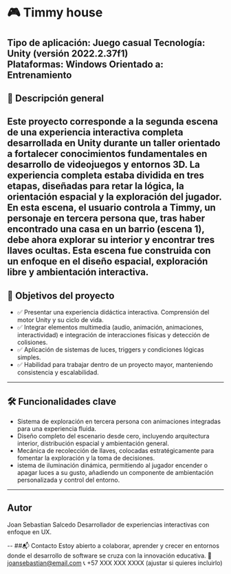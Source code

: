 # 🎮 Timmy house

**Tipo de aplicación:** Juego casual
**Tecnología:** Unity (versión 2022.2.37f1)  
**Plataformas:** Windows 
**Orientado a:** Entrenamiento 
---

## 📘 Descripción general

Este proyecto corresponde a la segunda escena de una experiencia interactiva completa desarrollada en Unity durante un taller orientado a fortalecer conocimientos fundamentales en desarrollo de videojuegos y entornos 3D. La experiencia completa estaba dividida en tres etapas, diseñadas para retar la lógica, la orientación espacial y la exploración del jugador.
En esta escena, el usuario controla a Timmy, un personaje en tercera persona que, tras haber encontrado una casa en un barrio (escena 1), debe ahora explorar su interior y encontrar tres llaves ocultas. Esta escena fue construida con un enfoque en el diseño espacial, exploración libre y ambientación interactiva.
---

## 🎯 Objetivos del proyecto

- ✅ Presentar una experiencia didáctica interactiva. Comprensión del motor Unity y su ciclo de vida.
- ✅ Integrar elementos multimedia (audio, animación, animaciones, interactividad) e integración de interacciones físicas y detección de colisiones.
- ✅ Aplicación de sistemas de luces, triggers y condiciones lógicas simples.
- ✅ Habilidad para trabajar dentro de un proyecto mayor, manteniendo consistencia y escalabilidad.

---

## 🛠️ Funcionalidades clave

- Sistema de exploración en tercera persona con animaciones integradas para una experiencia fluida.
- Diseño completo del escenario desde cero, incluyendo arquitectura interior, distribución espacial y ambientación general.
- Mecánica de recolección de llaves, colocadas estratégicamente para fomentar la exploración y la toma de decisiones.
- istema de iluminación dinámica, permitiendo al jugador encender o apagar luces a su gusto, añadiendo un componente de ambientación personalizada y control del entorno.

---

## Autor
Joan Sebastian Salcedo
Desarrollador de experiencias interactivas con enfoque en UX.

-- 
##📬 Contacto
Estoy abierto a colaborar, aprender y crecer en entornos donde el desarrollo de software se cruza con la innovación educativa.
📧 joansebastian@email.com
📞 +57 XXX XXX XXXX (ajustar si quieres incluirlo)
